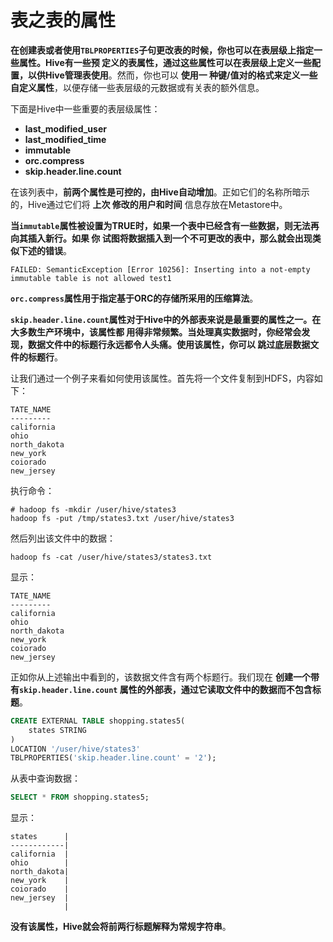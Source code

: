 表之表的属性
===================================================================================
**在创建表或者使用`TBLPROPERTIES`子句更改表的时候，你也可以在表层级上指定一些属性。Hive有一些预
定义的表属性，通过这些属性可以在表层级上定义一些配置，以供Hive管理表使用**。然而，你也可以 **使用一
种键/值对的格式来定义一些自定义属性**，以便存储一些表层级的元数据或有关表的额外信息。

下面是Hive中一些重要的表层级属性：
+ **last_modified_user**
+ **last_modified_time**
+ **immutable**
+ **orc.compress**
+ **skip.header.line.count**

在该列表中，**前两个属性是可控的，由Hive自动增加**。正如它们的名称所暗示的，Hive通过它们将 **上次
修改的用户和时间** 信息存放在Metastore中。

**当`immutable`属性被设置为TRUE时，如果一个表中已经含有一些数据，则无法再向其插入新行。如果 你
试图将数据插入到一个不可更改的表中，那么就会出现类似下述的错误**。
```
FAILED: SemanticException [Error 10256]: Inserting into a not-empty immutable table is not allowed test1
```
**`orc.compress`属性用于指定基于ORC的存储所采用的压缩算法**。

**`skip.header.line.count`属性对于Hive中的外部表来说是最重要的属性之一。在大多数生产环境中，该属性都
用得非常频繁。当处理真实数据时，你经常会发现，数据文件中的标题行永远都令人头痛。使用该属性，你可以
跳过底层数据文件的标题行**。

让我们通过一个例子来看如何使用该属性。首先将一个文件复制到HDFS，内容如下：
```
TATE_NAME
---------
california
ohio
north_dakota
new_york
coiorado
new_jersey
```
执行命令：
```shell
# hadoop fs -mkdir /user/hive/states3
hadoop fs -put /tmp/states3.txt /user/hive/states3
```
然后列出该文件中的数据：
```shell
hadoop fs -cat /user/hive/states3/states3.txt
```
显示：
```
TATE_NAME
---------
california
ohio
north_dakota
new_york
coiorado
new_jersey
```
正如你从上述输出中看到的，该数据文件含有两个标题行。我们现在 **创建一个带有`skip.header.line.count`
属性的外部表，通过它读取文件中的数据而不包含标题**。
```sql
CREATE EXTERNAL TABLE shopping.states5(
	states STRING	
)
LOCATION '/user/hive/states3'
TBLPROPERTIES('skip.header.line.count' = '2');
```
从表中查询数据：
```sql
SELECT * FROM shopping.states5;
```
显示：
```
states      |
------------|
california  |
ohio        |
north_dakota|
new_york    |
coiorado    |
new_jersey  |
            |
```
**没有该属性，Hive就会将前两行标题解释为常规字符串**。









